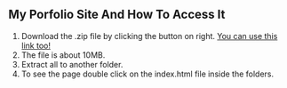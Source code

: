 ## My Porfolio Site And How To Access It
1.  Download the .zip file by clicking the button on right. [You can use this link too!]()
2.  The file is about 10MB.
3.  Extract all to another folder.
4.  To see the page double click on the index.html file inside the folders.
